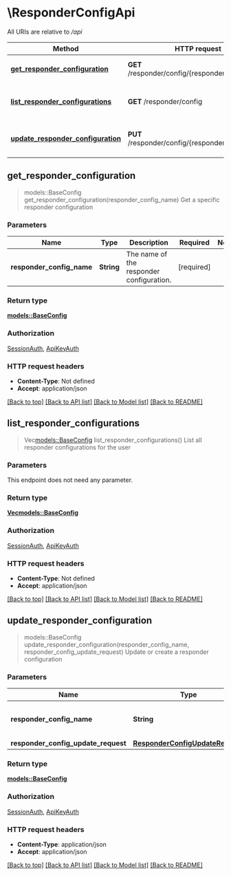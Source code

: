 # \ResponderConfigApi

All URIs are relative to */api*

Method | HTTP request | Description
------------- | ------------- | -------------
[**get_responder_configuration**](ResponderConfigApi.md#get_responder_configuration) | **GET** /responder/config/{responderConfigName} | Get a specific responder configuration
[**list_responder_configurations**](ResponderConfigApi.md#list_responder_configurations) | **GET** /responder/config | List all responder configurations for the user
[**update_responder_configuration**](ResponderConfigApi.md#update_responder_configuration) | **PUT** /responder/config/{responderConfigName} | Update or create a responder configuration



## get_responder_configuration

> models::BaseConfig get_responder_configuration(responder_config_name)
Get a specific responder configuration

### Parameters


Name | Type | Description  | Required | Notes
------------- | ------------- | ------------- | ------------- | -------------
**responder_config_name** | **String** | The name of the responder configuration. | [required] |

### Return type

[**models::BaseConfig**](BaseConfig.md)

### Authorization

[SessionAuth](../README.md#SessionAuth), [ApiKeyAuth](../README.md#ApiKeyAuth)

### HTTP request headers

- **Content-Type**: Not defined
- **Accept**: application/json

[[Back to top]](#) [[Back to API list]](../README.md#documentation-for-api-endpoints) [[Back to Model list]](../README.md#documentation-for-models) [[Back to README]](../README.md)


## list_responder_configurations

> Vec<models::BaseConfig> list_responder_configurations()
List all responder configurations for the user

### Parameters

This endpoint does not need any parameter.

### Return type

[**Vec<models::BaseConfig>**](BaseConfig.md)

### Authorization

[SessionAuth](../README.md#SessionAuth), [ApiKeyAuth](../README.md#ApiKeyAuth)

### HTTP request headers

- **Content-Type**: Not defined
- **Accept**: application/json

[[Back to top]](#) [[Back to API list]](../README.md#documentation-for-api-endpoints) [[Back to Model list]](../README.md#documentation-for-models) [[Back to README]](../README.md)


## update_responder_configuration

> models::BaseConfig update_responder_configuration(responder_config_name, responder_config_update_request)
Update or create a responder configuration

### Parameters


Name | Type | Description  | Required | Notes
------------- | ------------- | ------------- | ------------- | -------------
**responder_config_name** | **String** | The name of the responder configuration. | [required] |
**responder_config_update_request** | [**ResponderConfigUpdateRequest**](ResponderConfigUpdateRequest.md) |  | [required] |

### Return type

[**models::BaseConfig**](BaseConfig.md)

### Authorization

[SessionAuth](../README.md#SessionAuth), [ApiKeyAuth](../README.md#ApiKeyAuth)

### HTTP request headers

- **Content-Type**: application/json
- **Accept**: application/json

[[Back to top]](#) [[Back to API list]](../README.md#documentation-for-api-endpoints) [[Back to Model list]](../README.md#documentation-for-models) [[Back to README]](../README.md)

